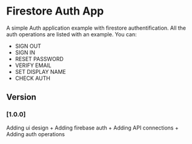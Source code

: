 # Firestore Auth App
A simple Auth application example with firestore authentification. All the auth operations are listed with an example. You can: 
- SIGN OUT 
- SIGN IN 
- RESET PASSWORD 
- VERIFY EMAIL 
- SET DISPLAY NAME  
- CHECK AUTH  

## Version

### [1.0.0] 
Adding ui design + Adding firebase auth + Adding API connections + Adding auth operations
